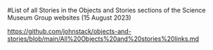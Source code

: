 #List of all Stories in the Objects and Stories sections of the Science Museum Group websites (15 August 2023)

https://github.com/johnstack/objects-and-stories/blob/main/All%20Objects%20and%20stories%20links.md
